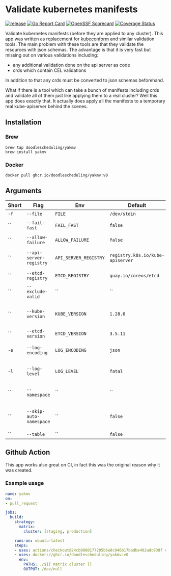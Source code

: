 # Validate kubernetes manifests
[![release](https://github.com/doodlescheduling/yakmv/actions/workflows/release.yaml/badge.svg)](https://github.com/doodlescheduling/yakmv/actions/workflows/release.yaml)
[![Go Report Card](https://goreportcard.com/badge/github.com/doodlescheduling/yakmv)](https://goreportcard.com/report/github.com/doodlescheduling/yakmv)
[![OpenSSF Scorecard](https://api.securityscorecards.dev/projects/github.com/DoodleScheduling/yakmv/badge)](https://api.securityscorecards.dev/projects/github.com/DoodleScheduling/yakmv)
[![Coverage Status](https://coveralls.io/repos/github/DoodleScheduling/yakmv/badge.svg?branch=master)](https://coveralls.io/github/DoodleScheduling/yakmv?branch=master)

Validate kubernetes manifests (before they are applied to any cluster).
This app was written as replacement for [kubeconform](https://github.com/yannh/kubeconform) and similar validation tools.
The main problem with these tools are that they validate the resources with json schemas. 
The advantage is that it is very fast but missing out on various validations including:

* any additional validation done on the api server as code
* crds which contain CEL validations

In addition to that any crds must be converted to json schemas beforehand.

What if there is a tool which can take a bunch of manifests including crds and validate all of them just like applying them
to a real cluster? Well this app does exactly that.
It actually does apply all the manifests to a temporary real kube-apiserver behind the scenes.


## Installation

### Brew
```
brew tap doodlescheduling/yakmv
brew install yakmv
```

### Docker
```
docker pull ghcr.io/doodlescheduling/yakmv:v0
```

## Arguments

| Short | Flag  | Env | Default | Description |
| ------------- | ------------- | ------------- | ------------- | ------------- |
| `-f` | `--file`  | `FILE` | `/dev/stdin` | Path to input |
| `` | `--fail-fast`  | `FAIL_FAST` | `false` | Exit early if an error occured |
| `` | `--allow-failure`  | `ALLOW_FAILURE` | `false` | Do not exit > 0 if an error occured |
| `` | `--api-server-registry`  | `API_SERVER_REGISTRY` | `registry.k8s.io/kube-apiserver` | OCI registry for pulling the kube-apiserver image |
| `` | `--etcd-registry`  | `ETCD_REGISTRY` | `quay.io/coreos/etcd` | OCI registry for pulling the etcd image |
| `` | `--exclude-valid`  | `` | `` | Only included invalid manifests in the output |
| `` | `--kube-version`  | `KUBE_VERSION` | `1.28.0` | Kubernetes version, for instead 1.27.0. If not set the latest stable one is used |
| `` | `--etcd-version`  | `ETCD_VERSION` | `3.5.11` | The version for etcd |
| `-e` | `--log-encoding`  | `LOG_ENCODING` | `json` | Define the log format (default is json) [json,console] |
| `-l` | `--log-level`  | `LOG_LEVEL` | `fatal` | Define the log level (default is warning) [debug,info,warn,error] |
| `` | `--namespace`  | `` | `` | Default namespace to apply to resources without a namespace |
| `` | `--skip-auto-namespace`  | `` | `false` | Do not create a namespace if it does not exists yet while validating a resource |
| `` | `--table`  | `` | `false` |  |


## Github Action

This app works also great on CI, in fact this was the original reason why it was created.

### Example usage

```yaml
name: yakmv
on:
- pull_request

jobs:
  build:
    strategy:
      matrix:
        cluster: [staging, production]

    runs-on: ubuntu-latest
    steps:
    - uses: actions/checkout@24cb9080177205b6e8c946b17badbe402adc938f # v3.4.0
    - uses: docker://ghcr.io/doodlescheduling/yakmv:v0
      env:
        PATHS: ./${{ matrix.cluster }}
        OUTPUT: /dev/null
```